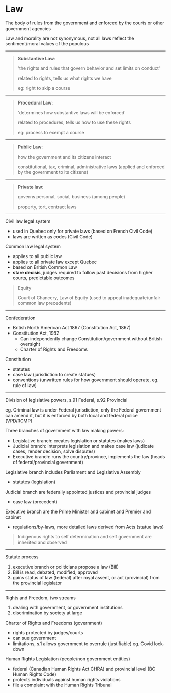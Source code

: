 # Law

The body of rules from the government and enforced by the courts or other government agencies

Law and morality are not synonymous, not all laws reflect the sentiment/moral values of the populous

---

> **Substantive Law**:
>
> 'the rights and rules that govern behavior and set limits on conduct'
>
> related to rights, tells us what rights we have
>
> eg: right to skip a course

---

> **Procedural Law**:
>
> 'determines how substantive laws will be enforced'
>
> related to procedures, tells us how to use these rights
>
> eg: process to exempt a course

---

> **Public Law**:
>
> how the government and its citizens interact
>
> constitutional, tax, criminal, administrative laws (applied and enforced by the government to its citizens)

---

> **Private law**:
>
> governs personal, social, business (among people)
>
> property, tort, contract laws

---

Civil law legal system

* used in Quebec only for private laws (based on French Civil Code)
* laws are written as codes (Civil Code)

Common law legal system

* applies to all public law
* applies to all private law except Quebec
* based on British Common Law
* **stare decisis**, judges required to follow past decisions from higher courts, predictable outcomes

> Equity
>
> Court of Chancery, Law of Equity (used to appeal inadequate/unfair common law precedents)

---

Confederation

* British North American Act 1867 (Constitution Act, 1867)
* Constitution Act, 1982
  * Can independently change Constitution/government without British oversight
  * Charter of Rights and Freedoms

Constitution

* statutes
* case law (jurisdiction to create statues)
* conventions (unwritten rules for how government should operate, eg. rule of law)

---

Division of legislative powers, s.91 Federal, s.92 Provincial

eg. Criminal law is under Federal jurisdiction, only the Federal government can amend it, but it is enforced by both local and federal police (VPD/RCMP)

Three branches of government with law making powers:

* Legislative branch: creates legislation or statutes (makes laws)
* Judicial branch: interprets legislation and makes case law (judicate cases, render decision, solve disputes)
* Executive branch: runs the country/province, implements the law (heads of federal/provincial government)

Legislative branch includes Parliament and Legislative Assembly

* statutes (legislation)

Judicial branch are federally appointed justices and provincial judges

* case law (precedent)

Executive branch are the Prime Minister and cabinet and Premier and cabinet

* regulations/by-laws, more detailed laws derived from Acts (statue laws)

> Indigenous rights to self determination and self government are inherited and observed

---

Statute process

1. executive branch or politicians propose a law (Bill)
2. Bill is read, debated, modified, approved
3. gains status of law (federal) after royal assent, or act (provincial) from the provincial legislator

---

Rights and Freedom, two streams

1. dealing with government, or government institutions
1. discrimination by society at large

Charter of Rights and Freedoms (government)

* rights protected by judges/courts
* can sue government
* limitations, s.1 allows government to overrule (justifiable) eg. Covid lock-down

Human Rights Legislation (people/non government entities)

* federal (Canadian Human Rights Act CHRA) and provincial level (BC Human Rights Code)
* protects individuals against human rights violations
* file a complaint with the Human Rights Tribunal
